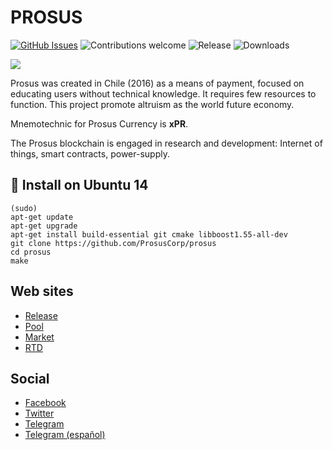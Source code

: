 
# PROSUS

[![GitHub Issues](https://img.shields.io/github/issues/ProsusCorp/prosus.svg?style=plastic)](https://github.com/ProsusCorp/prosus/issues)
![Contributions welcome](https://img.shields.io/badge/contributions-welcome-orange.svg?style=plastic)
![Release](https://img.shields.io/github/release/ProsusCorp/prosus.svg?style=plastic)
![Downloads](https://img.shields.io/github/downloads/ProsusCorp/prosus/latest/total.svg?style=plastic)

<img src="http://prosus.money/wp-content/uploads/2018/03/Prosus-header.jpg">

Prosus was created in Chile (2016) as a means of payment, focused on educating users without technical knowledge. It requires few resources to function. This project promote altruism as the world future economy.

Mnemotechnic for Prosus Currency is **xPR**.

The Prosus blockchain is engaged in research and development: Internet of things, smart contracts, power-supply.


## 💾 Install on Ubuntu 14 
```
(sudo)
apt-get update
apt-get upgrade
apt-get install build-essential git cmake libboost1.55-all-dev
git clone https://github.com/ProsusCorp/prosus
cd prosus
make
```

## Web sites
* [Release](http://prosus.money)
* [Pool](http://prosus1.bericul.com)
* [Market](https://altrui.exchange)
* [RTD](http://prosuscorp.com)

## Social
* [Facebook](https://www.facebook.com/groups/prosus.money)
* [Twitter](https://twitter.com/ProsusCorp)
* [Telegram](https://t.me/prosus_money)
* [Telegram (español)](https://t.me/prosus)

